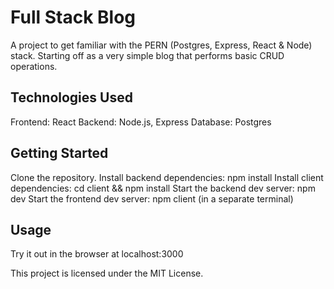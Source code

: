 # Full Stack Blog
A project to get familiar with the PERN (Postgres, Express, React & Node) stack. Starting off as a very simple blog that performs basic CRUD operations.

## Technologies Used
Frontend: React
Backend: Node.js, Express
Database: Postgres
## Getting Started
Clone the repository.
Install backend dependencies: npm install
Install client dependencies: cd client && npm install
Start the backend dev server: npm dev
Start the frontend dev server: npm client (in a separate terminal)
## Usage
Try it out in the browser at localhost:3000

This project is licensed under the MIT License.
